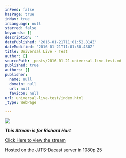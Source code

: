 ```yaml
---
inFeed: false
hasPage: true
inNav: true
inLanguage: null
starred: false
keywords: []
description: ''
datePublished: '2016-01-21T11:01:52.814Z'
dateModified: '2016-01-21T11:01:50.430Z'
title: Universal Live - Test
author: []
sourcePath: _posts/2016-01-21-universal-live-test.md
published: true
authors: []
publisher:
  name: null
  domain: null
  url: null
  favicon: null
url: universal-live-test/index.html
_type: WebPage

---
```

![](https://s3-us-west-2.amazonaws.com/the-grid-img/p/575f0a8f63f2cd29737182a447fd83cdbcc95297.jpg)

**_This Stream is for Richard Hart_**

[Click Here to view the stream][0]

Hosted on the JJTS-Dacast server in 1080p 25

[0]: https://iframe.dacast.com/b/57499/c/83141